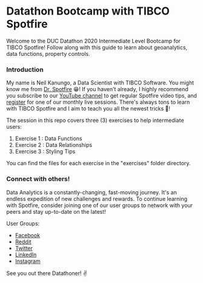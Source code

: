 # Datathon Bootcamp with TIBCO Spotfire

Welcome to the DUC Datathon 2020 Intermediate Level Bootcamp for TIBCO Spotfire! Follow along with this guide to learn about geoanalytics, data functions, property controls.

### Introduction

My name is Neil Kanungo, a Data Scientist with TIBCO Software. You might know me from [Dr. Spotfire](https://community.tibco.com/wiki/doctor-spotfire-office-hours) :grin:! If you haven't already, I highly recommend you subscribe to our [YouTube channel](https://www.youtube.com/channel/UCx3agqDZLbfrHNDUaxr0CXA) to get regular Spotfire video tips, and [register](https://www.tibco.com/events/dr-spotfire-office-hours) for one of our monthly live sessions. There's always tons to learn with TIBCO Spotfire and I aim to teach you all the newest tricks :cowboy_hat_face:!

The session in this repo covers three (3) exercises to help intermediate users:

1. Exercise 1 : Data Functions
2. Exercise 2 : Data Relationships
3. Exercise 3 : Styling Tips

You can find the files for each exercise in the "exercises" folder directory.


### Connect with others!

Data Analytics is a constantly-changing, fast-moving journey. It's an endless expedition of new challenges and rewards. To continue learning with Spotfire, consider joining one of our user groups to network with your peers and stay up-to-date on the latest!

User Groups:
- [Facebook](https://www.facebook.com/groups/651751391967838)
- [Reddit](https://www.reddit.com/r/spotfire/)
- [Twitter](https://twitter.com/DrSpotfire)
- [LinkedIn](https://www.linkedin.com/groups/12253057/)
- [Instagram](https://www.instagram.com/drspotfire/)

See you out there Datathoner! :v:
